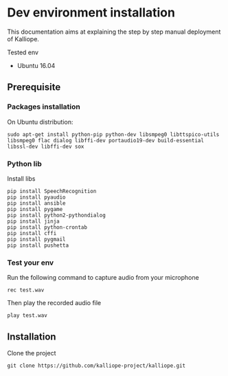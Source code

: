 # Dev environment installation

This documentation aims at explaining the step by step manual deployment of Kalliope.

Tested env
- Ubuntu 16.04



## Prerequisite

### Packages installation
On Ubuntu distribution:
```
sudo apt-get install python-pip python-dev libsmpeg0 libttspico-utils libsmpeg0 flac dialog libffi-dev portaudio19-dev build-essential libssl-dev libffi-dev sox
```

### Python lib

Install libs
```
pip install SpeechRecognition
pip install pyaudio
pip install ansible
pip install pygame
pip install python2-pythondialog
pip install jinja
pip install python-crontab
pip install cffi
pip install pygmail
pip install pushetta
```

### Test your env
Run the following command to capture audio from your microphone
```
rec test.wav
```

Then play the recorded audio file
```
play test.wav
```

## Installation

Clone the project
```
git clone https://github.com/kalliope-project/kalliope.git
```

